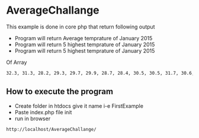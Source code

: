 # AverageChallange
This example is done in core php that return following output 
- Program will  return Average temprature of January 2015
- Program will  return 5 highest temprature of January 2015
- Program will  return 5 highest temprature of January 2015

Of Array
```sh
32.3, 31.3, 28.2, 29.3, 29.7, 29.9, 28.7, 28.4, 30.5, 30.5, 31.7, 30.6, 29.4, 32.0, 36.2, 31.3, 32.8, 33.3, 32.9, 28.8, 30.8, 28.0, 25.9, 30.8, 32.4, 32.0, 31.3, 25.2, 29.1, 28.6, 30.6
```
## How to execute the program

- Create folder in htdocs give it name i-e FirstExample
- Paste index.php file init
- run in browser

```sh
http://localhost/AverageChallange/
```

